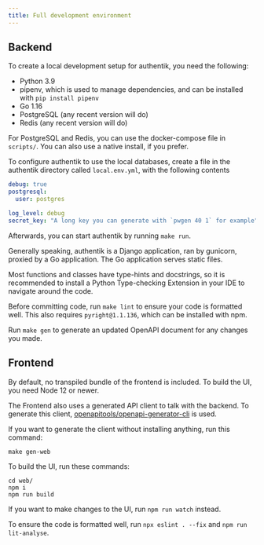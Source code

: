 ```yaml
---
title: Full development environment
---
```


## Backend

To create a local development setup for authentik, you need the following:

- Python 3.9
- pipenv, which is used to manage dependencies, and can be installed with `pip install pipenv`
- Go 1.16
- PostgreSQL (any recent version will do)
- Redis (any recent version will do)

For PostgreSQL and Redis, you can use the docker-compose file in `scripts/`. You can also use a native install, if you prefer.

To configure authentik to use the local databases, create a file in the authentik directory called `local.env.yml`, with the following contents

```yaml
debug: true
postgresql:
  user: postgres

log_level: debug
secret_key: "A long key you can generate with `pwgen 40 1` for example"
```

Afterwards, you can start authentik by running `make run`.

Generally speaking, authentik is a Django application, ran by gunicorn, proxied by a Go application. The Go application serves static files.

Most functions and classes have type-hints and docstrings, so it is recommended to install a Python Type-checking Extension in your IDE to navigate around the code.

Before committing code, run `make lint` to ensure your code is formatted well. This also requires `pyright@1.1.136`, which can be installed with npm.

Run `make gen` to generate an updated OpenAPI document for any changes you made.

## Frontend

By default, no transpiled bundle of the frontend is included. To build the UI, you need Node 12 or newer.

The Frontend also uses a generated API client to talk with the backend. To generate this client, [openapitools/openapi-generator-cli](https://github.com/OpenAPITools/openapi-generator) is used.

If you want to generate the client without installing anything, run this command:

```shell
make gen-web
```

To build the UI, run these commands:

```
cd web/
npm i
npm run build
```

If you want to make changes to the UI, run `npm run watch` instead.

To ensure the code is formatted well, run `npx eslint . --fix` and `npm run lit-analyse`.
